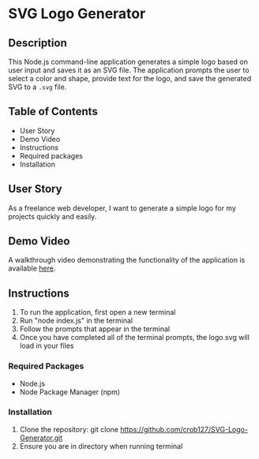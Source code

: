  # SVG Logo Generator

## Description
This Node.js command-line application generates a simple logo based on user input and saves it as an SVG file. The application prompts the user to select a color and shape, provide text for the logo, and save the generated SVG to a `.svg` file.

## Table of Contents
- User Story
- Demo Video
- Instructions
- Required packages
- Installation

## User Story
As a freelance web developer, I want to generate a simple logo for my projects quickly and easily.

## Demo Video
A walkthrough video demonstrating the functionality of the application is available [here](./demo/svg-generator-demo.mp4).

## Instructions
1. To run the application, first open a new terminal
2. Run "node index.js" in the terminal
3. Follow the prompts that appear in the terminal
4. Once you have completed all of the terminal prompts, the logo.svg will load in your files

### Required Packages
- Node.js
- Node Package Manager (npm)

### Installation
1. Clone the repository:
   git clone <https://github.com/crob127/SVG-Logo-Generator.git>
2. Ensure you are in directory <SVG-Logo-Generator> when running terminal
